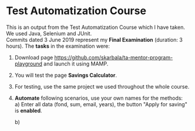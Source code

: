 # Test Automatization Course

This is an output from the Test Automatization Course which I have taken. We used Java, Selenium and JUnit.  
Commits dated 3 June 2019 represent my **Final Examination** (duration: 3 hours). The **tasks** in the examination were:  

1. Download page <https://github.com/skarbala/ta-mentor-program-playground> and launch it using MAMP.
2. You will test the page **Savings Calculator**.
3. For testing, use the same project we used throughout the whole course.
4. **Automate** following scenarios, use your own names for the methods:  
     a) Enter all data (fond, sum, email, years), the button "Apply for saving" is **enabled**.
     
     b)
